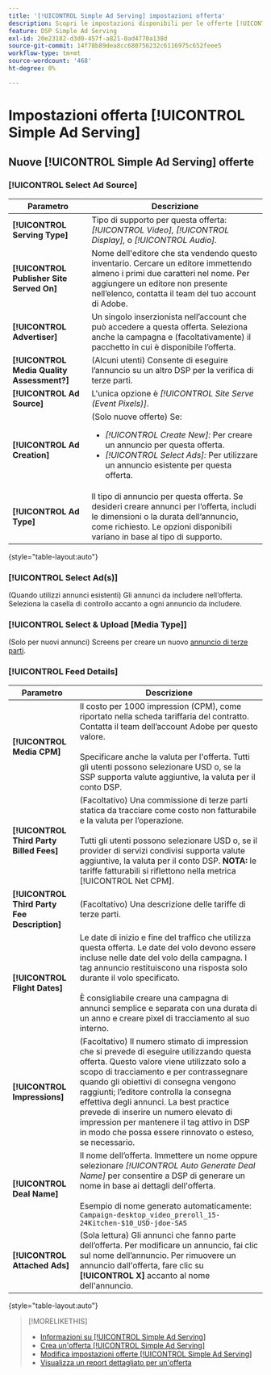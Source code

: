 ```yaml
---
title: '[!UICONTROL Simple Ad Serving] impostazioni offerta'
description: Scopri le impostazioni disponibili per le offerte [!UICONTROL Simple Ad Serving].
feature: DSP Simple Ad Serving
exl-id: 20e23182-d3d0-457f-a821-0ad4770a138d
source-git-commit: 14f78b89dea8cc680756232c6116975c652feee5
workflow-type: tm+mt
source-wordcount: '468'
ht-degree: 0%

---
```


# Impostazioni offerta [!UICONTROL Simple Ad Serving]

## Nuove [!UICONTROL Simple Ad Serving] offerte

### [!UICONTROL Select Ad Source]

| Parametro | Descrizione |
|-----------|-------------|
| **[!UICONTROL Serving Type]** | Tipo di supporto per questa offerta: *[!UICONTROL Video],* *[!UICONTROL Display],* o *[!UICONTROL Audio].* |
| **[!UICONTROL Publisher Site Served On]** | Nome dell&#39;editore che sta vendendo questo inventario. Cercare un editore immettendo almeno i primi due caratteri nel nome. Per aggiungere un editore non presente nell’elenco, contatta il team del tuo account di Adobe. |
| **[!UICONTROL Advertiser]** | Un singolo inserzionista nell’account che può accedere a questa offerta. Seleziona anche la campagna e (facoltativamente) il pacchetto in cui è disponibile l’offerta. |
| **[!UICONTROL Media Quality Assessment?]** | (Alcuni utenti) Consente di eseguire l’annuncio su un altro DSP per la verifica di terze parti. <!-- Who can select this? It's disabled for me. Need to see if there are additional fields when this is enabled. --> |
| **[!UICONTROL Ad Source]** | L&#39;unica opzione è *[!UICONTROL Site Serve (Event Pixels)]*. |
| **[!UICONTROL Ad Creation]** | (Solo nuove offerte) Se:<ul><li>*[!UICONTROL Create New]:* Per creare un annuncio per questa offerta.</li><li>*[!UICONTROL Select Ads]:* Per utilizzare un annuncio esistente per questa offerta.</li></ul> |
| **[!UICONTROL Ad Type]** | Il tipo di annuncio per questa offerta. Se desideri creare annunci per l’offerta, includi le dimensioni o la durata dell’annuncio, come richiesto. Le opzioni disponibili variano in base al tipo di supporto. |

{style="table-layout:auto"}

### [!UICONTROL Select Ad(s)]

(Quando utilizzi annunci esistenti) Gli annunci da includere nell’offerta. Seleziona la casella di controllo accanto a ogni annuncio da includere.

### [!UICONTROL Select & Upload [Media Type]]

(Solo per nuovi annunci) Screens per creare un nuovo [annuncio di terze parti](/help/dsp/campaign-management/ads/ad-create-multiple.md).

### [!UICONTROL Feed Details]

| Parametro | Descrizione |
|-----------|-------------|
| **[!UICONTROL Media CPM]** | Il costo per 1000 impression (CPM), come riportato nella scheda tariffaria del contratto. Contatta il team dell’account Adobe per questo valore. <br><br>Specificare anche la valuta per l&#39;offerta. Tutti gli utenti possono selezionare USD o, se la SSP supporta valute aggiuntive, la valuta per il conto DSP. |
| **[!UICONTROL Third Party Billed Fees]** | (Facoltativo) Una commissione di terze parti statica da tracciare come costo non fatturabile e la valuta per l’operazione.<br><br>Tutti gli utenti possono selezionare USD o, se il provider di servizi condivisi supporta valute aggiuntive, la valuta per il conto DSP. **NOTA:** le tariffe fatturabili si riflettono nella metrica [!UICONTROL Net CPM]. |
| **[!UICONTROL Third Party Fee Description]** | (Facoltativo) Una descrizione delle tariffe di terze parti. |
| **[!UICONTROL Flight Dates]** | Le date di inizio e fine del traffico che utilizza questa offerta. Le date del volo devono essere incluse nelle date del volo della campagna. I tag annuncio restituiscono una risposta solo durante il volo specificato.<br><br> È consigliabile creare una campagna di annunci semplice e separata con una durata di un anno e creare pixel di tracciamento al suo interno. |
| **[!UICONTROL Impressions]** | (Facoltativo) Il numero stimato di impression che si prevede di eseguire utilizzando questa offerta. Questo valore viene utilizzato solo a scopo di tracciamento e per contrassegnare quando gli obiettivi di consegna vengono raggiunti; l’editore controlla la consegna effettiva degli annunci. La best practice prevede di inserire un numero elevato di impression per mantenere il tag attivo in DSP in modo che possa essere rinnovato o esteso, se necessario. |
| **[!UICONTROL Deal Name]** | Il nome dell’offerta. Immettere un nome oppure selezionare *[!UICONTROL Auto Generate Deal Name]* per consentire a DSP di generare un nome in base ai dettagli dell&#39;offerta.<br><br>Esempio di nome generato automaticamente: `Campaign-desktop_video_preroll_15-24Kitchen-$10_USD-jdoe-SAS` |
| **[!UICONTROL Attached Ads]** | (Sola lettura) Gli annunci che fanno parte dell’offerta. Per modificare un annuncio, fai clic sul nome dell’annuncio. Per rimuovere un annuncio dall&#39;offerta, fare clic su **[!UICONTROL X]** accanto al nome dell&#39;annuncio. |

{style="table-layout:auto"}

<!-- 
## Existing Simple Ad Serving Deals

Changes aren't applied retroactively.
-->

<!-- completely different settings layout, so need a separate section for them -->

<!-- From Abhinav: Editable fields are Name, Start & End date, Impressions & CPM. Changes are not applied retroactively.

But I see:

| Parameter | Description |
|-----------|-------------|

| **[!UICONTROL Are you using Deal ID?] | (Read-only) Whether the deal was set up as a [!UICONTROL Deal ID] (*[!DNL Yes]*)  or a [!UICONTROL Simple Ad Serving] deal (*[!DNL No]*). |
| **[!UICONTROL Inventory Type] | (Read-only) The inventory type for the deal. |
| **[!UICONTROL Feed Name] | The name of the [!UICONTROL Simple Ad Serving] deal. |
| **[!UICONTROL Publisher Ad Server] | (Read-only)  |
| **[!UICONTROL Publisher maximum ad length] | The maximum length of the ad, per the publisher. |
| **[!UICONTROL Publisher minimum ad length] | The minimum length of the ad, per the publisher. |
| **[!UICONTROL Fill Type] | (Read-only)  |
| **[!UICONTROL Contracted CPM] | This field is required if billing through TubeMogul, but enter your CPM in this field to track your actual spend. |
| **[!UICONTROL 3rd party technology CPM] | (Optional)  |
| **[!UICONTROL Planned Flight Dates] | The beginning and end dates for the deal flight. These dates don't control ad delivery but are used to track delivery pacing. **THIS IS CONTRARY TO WHAT THE NEW DEAL SETTINGS ABOVE, FROM ABHINAV, SAY**> |
| **[!UICONTROL Target Impressions] | (Optional) The estimated number of impressions you expect to run using this deal. This value is used for tracking purposes only and to flag when delivery goals are met; the publisher controls actual ad delivery. The best practice is to enter a high number of impressions to keep the tag active within DSP so it can be renewed or extended if needed. |
 -->

>[!MORELIKETHIS]
>
>* [Informazioni su [!UICONTROL Simple Ad Serving]](simple-deal-about.md)
>* [Crea un&#39;offerta [!UICONTROL Simple Ad Serving]](simple-deal-create.md)
>* [Modifica impostazioni offerte [!UICONTROL Simple Ad Serving]](simple-deal-edit.md)
>* [Visualizza un report dettagliato per un&#39;offerta](/help/dsp/inventory/deal-view-report.md)

<!-- add back when reimplemented:
>* [View Event-Tracking Pixels for a [!UICONTROL Simple Ad Serving] Deal](simple-deal-show-pixels.md)
-->
